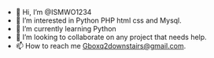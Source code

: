 - 👋 Hi, I’m @ISMWO1234
- 👀 I’m interested in Python PHP html css and Mysql.
- 🌱 I’m currently learning Python
- 💞️ I’m looking to collaborate on any project that needs help.
- 📫 How to reach me Gboxq2downstairs@gmail.com.

<!---
ISMWO1234/ISMWO1234 is a ✨ special ✨ repository because its `README.md` (this file) appears on your GitHub profile.
You can click the Preview link to take a look at your changes.
--->

